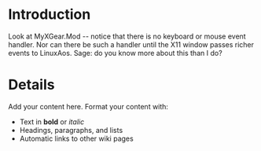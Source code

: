 # Introduction #

Look at MyXGear.Mod -- notice that there is no keyboard or mouse event handler. Nor can there be such a handler until the X11 window passes richer events to LinuxAos. Sage: do you know more about this than I do?


# Details #

Add your content here.  Format your content with:
  * Text in **bold** or _italic_
  * Headings, paragraphs, and lists
  * Automatic links to other wiki pages